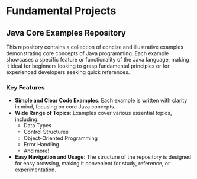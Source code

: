 # Fundamental Projects

## Java Core Examples Repository

This repository contains a collection of concise and illustrative examples demonstrating core concepts of Java programming. Each example showcases a specific feature or functionality of the Java language, making it ideal for beginners looking to grasp fundamental principles or for experienced developers seeking quick references.

### Key Features

- **Simple and Clear Code Examples**: Each example is written with clarity in mind, focusing on core Java concepts.
- **Wide Range of Topics**: Examples cover various essential topics, including:
  - Data Types
  - Control Structures
  - Object-Oriented Programming
  - Error Handling
  - And more!
- **Easy Navigation and Usage**: The structure of the repository is designed for easy browsing, making it convenient for study, reference, or experimentation.